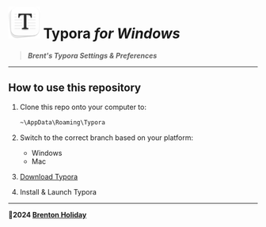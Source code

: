 

# ![Typora Icon](https://raw.githubusercontent.com/8rents/_/i/h1/typora.png) Typora *for Windows*

> ***Brent's Typora Settings & Preferences***

---

## How to use this repository

1. Clone this repo onto your computer to:
   ```bash
   ~\AppData\Roaming\Typora
   ```
2. Switch to the correct branch based on your platform:

   - Windows
   - Mac
3. [Download Typora](https://download.typora.io/windows/typora-setup-x64.exe)
4. Install & Launch Typora


---

**🤍2024 [Brenton Holiday](https://brenton.holiday/)**